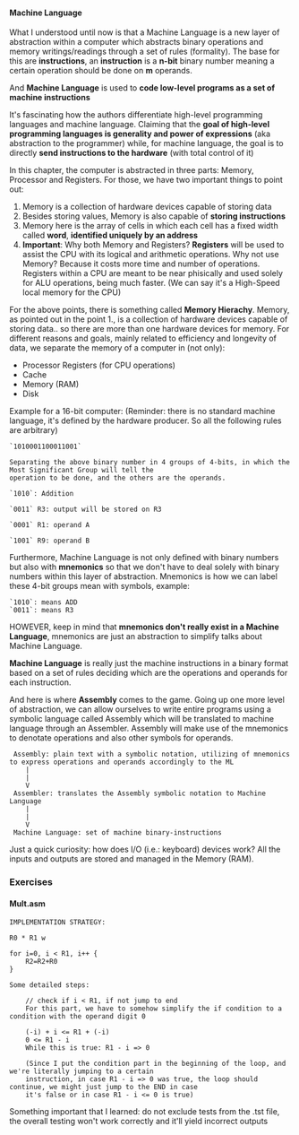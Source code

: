 #### Machine Language

What I understood until now is that a Machine Language is a new layer of abstraction within a computer
which abstracts binary operations and memory writings/readings through a set of rules (formality). The base
for this are **instructions**, an **instruction** is a **n-bit** binary number meaning a certain operation should be done
on **m** operands.

And **Machine Language** is used to **code low-level programs as a set of machine instructions**

It's fascinating how the authors differentiate high-level programming languages and machine language. Claiming that
the **goal of high-level programming languages is generality and power of expressions** (aka abstraction to the programmer)
while, for machine language, the goal is to directly **send instructions to the hardware** (with total control of it)

In this chapter, the computer is abstracted in three parts: Memory, Processor and Registers. For those, we have two important
things to point out:
1. Memory is a collection of hardware devices capable of storing data
2. Besides storing values, Memory is also capable of **storing instructions**
3. Memory here is the array of cells in which each cell has a fixed width called **word**, **identified uniquely by an address**
3. **Important**: Why both Memory and Registers? **Registers** will be used to assist the CPU with its logical and arithmetic
operations. Why not use Memory? Because it costs more time and number of operations. Registers within a CPU are meant to be 
near phisically and used solely for ALU operations, being much faster. (We can say it's a High-Speed local memory for the CPU)

For the above points, there is something called **Memory Hierachy**. Memory, as pointed out in the point 1., is a collection of
hardware devices capable of storing data.. so there are more than one hardware devices for memory. For different reasons and
goals, mainly related to efficiency and longevity of data, we separate the memory of a computer in (not only):
- Processor Registers (for CPU operations)
- Cache
- Memory (RAM)
- Disk


Example for a 16-bit computer:
(Reminder: there is no standard machine language, it's defined by the hardware producer. So all the following
rules are arbitrary)

```
`1010001100011001`

Separating the above binary number in 4 groups of 4-bits, in which the Most Significant Group will tell the 
operation to be done, and the others are the operands.

`1010`: Addition

`0011` R3: output will be stored on R3

`0001` R1: operand A

`1001` R9: operand B
```

Furthermore, Machine Language is not only defined with binary numbers but also with **mnemonics** so that we don't have to deal solely
with binary numbers within this layer of abstraction. Mnemonics is how we can label these 4-bit groups mean with symbols, example:
```
`1010`: means ADD
`0011`: means R3
```

HOWEVER, keep in mind that **mnemonics don't really exist in a Machine Language**, mnemonics are just an abstraction to simplify 
talks about Machine Language. 

**Machine Language** is really just the machine instructions in a binary format based on a set of rules deciding which are the 
operations and operands for each instruction.

And here is where **Assembly** comes to the game.
Going up one more level of abstraction, we can allow ourselves to write entire programs using a symbolic language called Assembly
which will be translated to machine language through an Assembler. Assembly will make use of the mnemonics to denotate operations
and also other symbols for operands.

```
 Assembly: plain text with a symbolic notation, utilizing of mnemonics to express operations and operands accordingly to the ML
    |
    |
    V
 Assembler: translates the Assembly symbolic notation to Machine Language
    |
    |
    V
 Machine Language: set of machine binary-instructions
```

Just a quick curiosity: how does I/O (i.e.: keyboard) devices work? All the inputs and outputs are stored and managed in the Memory (RAM).

### Exercises

#### Mult.asm

```
IMPLEMENTATION STRATEGY:

R0 * R1 w

for i=0, i < R1, i++ {
    R2=R2+R0
}

Some detailed steps:

    // check if i < R1, if not jump to end
    For this part, we have to somehow simplify the if condition to a condition with the operand digit 0

    (-i) + i <= R1 + (-i)
    0 <= R1 - i
    While this is true: R1 - i => 0

    (Since I put the condition part in the beginning of the loop, and we're literally jumping to a certain
    instruction, in case R1 - i => 0 was true, the loop should continue, we might just jump to the END in case
    it's false or in case R1 - i <= 0 is true)
```

Something important that I learned: do not exclude tests from the .tst file, the overall testing won't work correctly and it'll yield incorrect outputs
